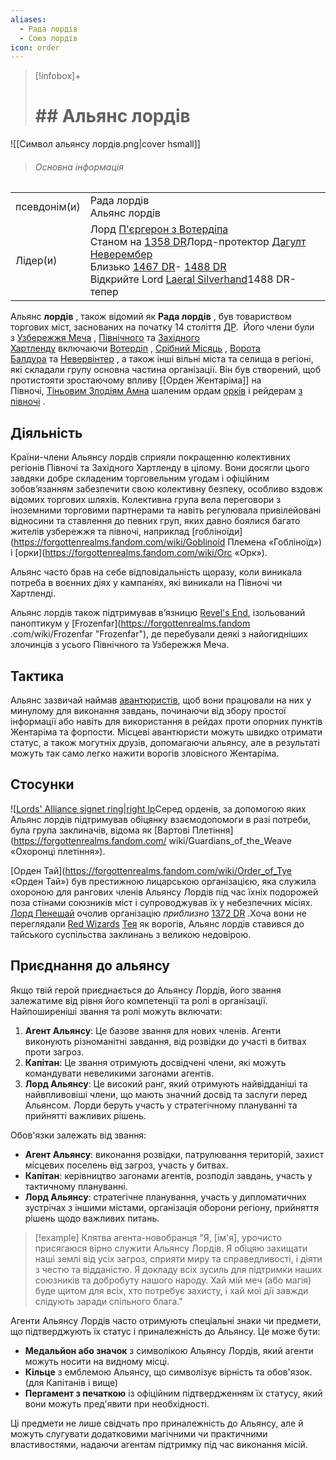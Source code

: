 ```yaml
---
aliases:
  - Рада лордів
  - Союз лордів
icon: order
---
```


>[!infobox]+
># ## Альянс лордів
![[Символ альянсу лордів.png|cover hsmall]]
>###### Основна інформація
|              |                                                                                                                                                                                                                                                                                                                                                                                                                                                                                                                                                                                                                   |
| ------------ | ----------------------------------------------------------------------------------------------------------------------------------------------------------------------------------------------------------------------------------------------------------------------------------------------------------------------------------------------------------------------------------------------------------------------------------------------------------------------------------------------------------------------------------------------------------------------------------------------------------------- |
| псевдонім(и) | Рада лордів<br>Альянс лордів                                                                                                                                                                                                                                                                                                                                                                                                                                                                                                                                                                                      |
| Лідер(и)     | Лорд [П'єргерон з Вотердіпа](https://forgottenrealms.fandom.com/wiki/Piergeiron_the_Paladinson "П'єргерон Паладінсон")<br>Станом на [1358 DR](https://forgottenrealms.fandom.com/wiki/1358_DR "1358 DR")Лорд-протектор [Дагулт Неверембер](https://forgottenrealms.fandom.com/wiki/Dagult_Neverember "Dagult Neverember")<br>Близько [1467 DR](https://forgottenrealms.fandom.com/wiki/1467_DR "1467 DR")- [1488 DR](https://forgottenrealms.fandom.com/wiki/1488_DR "1488 DR")<br>Відкрийте Lord [Laeral Silverhand](https://forgottenrealms.fandom.com/wiki/Laeral_Silverhand "Лерал Сільверхенд")1488 DR-тепер |

Альянс **лордів** , також відомий як **Рада лордів** , був товариством торгових міст, заснованих на початку 14 століття [ДР](https://forgottenrealms.fandom.com/wiki/DR "DR").  Його члени були з [Узбережжя Меча](https://forgottenrealms.fandom.com/wiki/Sword_Coast "Берег мечів") , [Північного](https://forgottenrealms.fandom.com/wiki/The_North "Північ") та [Західного Хартленду](https://forgottenrealms.fandom.com/wiki/Western_Heartlands "Вестерн Хартлендс") включаючи [Вотердіп](https://forgottenrealms.fandom.com/wiki/Waterdeep "Waterdeep") , [Срібний Місяць](https://forgottenrealms.fandom.com/wiki/Silverymoon "Silverymoon") , [Ворота Балдура](https://forgottenrealms.fandom.com/wiki/Baldur%27s_Gate "Ворота Бальдура") та [Невервінтер](https://forgottenrealms.fandom.com/wiki/Neverwinter "Neverwinter") , а також інші вільні міста та селища в регіоні, які складали групу основна частина організації. Він був створений, щоб протистояти зростаючому впливу [[Орден Жентаріма]] на Півночі, [Тіньовим Злодіям Амна](https://forgottenrealms.fandom.com/wiki/Shadow_Thieves_of_Amn "Shadow Thieves of Amn") шаленим ордам [орків](https://forgottenrealms.fandom.com/wiki/Orc "Орк") і рейдерам [з півночі](https://forgottenrealms.fandom.com/wiki/Northlander "Northlander") .

## Діяльність
Країни-члени Альянсу лордів сприяли покращенню колективних регіонів Півночі та Західного Хартленду в цілому. Вони досягли цього завдяки добре складеним торговельним угодам і офіційним зобов’язанням забезпечити свою колективну безпеку, особливо вздовж відомих торгових шляхів. Колективна група вела переговори з іноземними торговими партнерами та навіть регулювала привілейовані відносини та ставлення до певних груп, яких давно боялися багато жителів узбережжя та півночі, наприклад [гобліноїди](https://forgottenrealms.fandom.com/wiki/Goblinoid Племена «Гобліноїд») і [орки](https://forgottenrealms.fandom.com/wiki/Orc «Орк»).

Альянс часто брав на себе відповідальність щоразу, коли виникала потреба в воєнних діях у кампаніях, які виникали на Півночі чи Хартленді.

Альянс лордів також підтримував в’язницю [Revel's End](https://forgottenrealms.fandom.com/wiki/Revel%27s_End "Revel's End"), ізольований паноптикум у [Frozenfar](https://forgottenrealms.fandom .com/wiki/Frozenfar "Frozenfar"), де перебували деякі з найогидніших злочинців з усього Північного та Узбережжя Меча.

## Тактика

Альянс зазвичай наймав [авантюристів](https://forgottenrealms.fandom.com/wiki/Adventurer "Авантюрист"), щоб вони працювали на них у минулому для виконання завдань, починаючи від збору простої інформації або навіть для використання в рейдах проти опорних пунктів Жентаріма та форпости. Місцеві авантюристи можуть швидко отримати статус, а також могутніх друзів, допомагаючи альянсу, але в результаті можуть так само легко нажити ворогів зловісного Жентаріма.

## Стосунки
![[Lords' Alliance signet ring|right lp](https://static.wikia.nocookie.net/forgottenrealms/images/e/ea/Lords%27_Alliance_signet_ring.png/revision/latest/scale-to-width-down/200?cb=20230317191916)Серед орденів, за допомогою яких Альянс лордів підтримував обіцянку взаємодопомоги в разі потреби, була група заклиначів, відома як [Вартові Плетіння](https://forgottenrealms.fandom.com/ wiki/Guardians_of_the_Weave «Охоронці плетіння»).

[Орден Тай](https://forgottenrealms.fandom.com/wiki/Order_of_Tye «Орден Тай») був престижною лицарською організацією, яка служила охороною для рангових членів Альянсу Лордів під час їхніх подорожей поза стінами союзників міст і супроводжував їх у небезпечних місіях. [Лорд Пенешай](https://forgottenrealms.fandom.com/wiki/Lord_Peneshay "Лорд Пенешай") очолив організацію _приблизно_ [1372 DR](https://forgottenrealms.fandom.com/wiki/1372_DR "1372 DR") .Хоча вони не переглядали [Red Wizards](https://forgottenrealms.fandom.com/wiki/Red_Wizards "Червоні чарівники") [Тея](https://forgottenrealms.fandom.com/wiki/Thay "Тей" ) як ворогів, Альянс лордів ставився до тайського суспільства заклинань з великою недовірою.

## Приєднання до альянсу
Якщо твій герой приєднається до Альянсу Лордів, його звання залежатиме від рівня його компетенції та ролі в організації. Найпоширеніші звання та ролі можуть включати:

1. **Агент Альянсу**: Це базове звання для нових членів. Агенти виконують різноманітні завдання, від розвідки до участі в битвах проти загроз.
2. **Капітан**: Це звання отримують досвідчені члени, які можуть командувати невеликими загонами агентів.
3. **Лорд Альянсу**: Це високий ранг, який отримують найвідданіші та найвпливовіші члени, що мають значний досвід та заслуги перед Альянсом. Лорди беруть участь у стратегічному плануванні та прийнятті важливих рішень.

Обов'язки залежать від звання:

- **Агент Альянсу**: виконання розвідки, патрулювання територій, захист місцевих поселень від загроз, участь у битвах.
- **Капітан**: керівництво загонами агентів, розподіл завдань, участь у тактичному плануванні.
- **Лорд Альянсу**: стратегічне планування, участь у дипломатичних зустрічах з іншими містами, організація оборони регіону, прийняття рішень щодо важливих питань.

>[!example] Клятва агента-новобранця
>"Я, [ім'я], урочисто присягаюся вірно служити Альянсу Лордів. Я обіцяю захищати наші землі від усіх загроз, сприяти миру та справедливості, і діяти з честю та відданістю. Я докладу всіх зусиль для підтримки наших союзників та добробуту нашого народу. Хай мій меч (або магія) буде щитом для всіх, хто потребує захисту, і хай мої дії завжди слідують заради спільного блага."

Агенти Альянсу Лордів часто отримують спеціальні знаки чи предмети, що підтверджують їх статус і приналежність до Альянсу. Це може бути:

- **Медальйон або значок** з символікою Альянсу Лордів, який агенти можуть носити на видному місці. 
- **Кільце** з емблемою Альянсу, що символізує вірність та обов'язок. (для Капітанів і вище)
- **Пергамент з печаткою** із офіційним підтвердженням їх статусу, який вони можуть пред'явити при необхідності.
    

Ці предмети не лише свідчать про приналежність до Альянсу, але й можуть слугувати додатковими магічними чи практичними властивостями, надаючи агентам підтримку під час виконання місій.